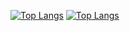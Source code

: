 [![Top Langs](https://github-readme-stats.vercel.app/api/top-langs/?username=bkaanulgen&langs_count=10&layout=compact)](https://github.com/bkaanulgen?tab=repositories)
[![Top Langs](https://github-readme-stats.vercel.app/api/top-langs/?username=bkaanulgen&langs_count=10&layout=compact)](https://github.com/bkaanulgen?tab=repositories)

